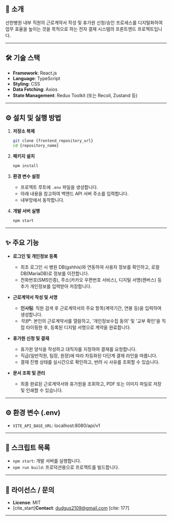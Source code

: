 ## 📖 소개

선한병원 내부 직원의 근로계약서 작성 및 휴가원 신청/승인 프로세스를 디지털화하여 업무 효율을 높이는 것을 목적으로 하는 전자 결재 시스템의 프론트엔드 프로젝트입니다.

---

## 🛠️ 기술 스택

-   **Framework**: React.js
-   **Language**: TypeScript
-   **Styling**: CSS
-   **Data Fetching**: Axios
-   **State Management**: Redux Toolkit (또는 Recoil, Zustand 등)

---

## ⚙️ 설치 및 실행 방법

1.  **저장소 복제**
    ```bash
    git clone {frontend_repository_url}
    cd {repository_name}
    ```

2.  **패키지 설치**
    ```bash
    npm install
    ```

3.  **환경 변수 설정**
    -   프로젝트 루트에 `.env` 파일을 생성합니다.
    -   아래 내용을 참고하여 백엔드 API 서버 주소를 입력합니다.
    -   내부망에서 동작합니다.

4.  **개발 서버 실행**
    ```bash
    npm start
    ```
---

## ✨ 주요 기능

-   **로그인 및 개인정보 등록**
    -   최초 로그인 시 병원 DB(gshhis)와 연동하여 사용자 정보를 확인하고, 로컬 DB(MariaDB)로 정보를 이전합니다. 
    -   전화번호(SMS인증), 주소(카카오 우편번호 서비스), 디지털 서명(캔버스) 등 추가 개인정보를 입력받아 저장합니다.
    
-   **근로계약서 작성 및 서명** 
    -   **인사팀**: 직원 검색 후 근로계약서의 주요 항목(계약기간, 연봉 등)을 입력하여 생성합니다.
    -   *직원**: 본인의 근로계약서를 열람하고, '개인정보수집 동의' 및 '교부 확인'을 직접 타이핑한 후, 등록된 디지털 서명으로 계약을 완료합니다.
-   **휴가원 신청 및 결재**
    -   휴가원 양식을 작성하고 대직자를 지정하여 결재를 요청합니다.
    -   직급(일반직원, 팀장, 원장)에 따라 차등화된 다단계 결재 라인을 따릅니다.
    -   결재 진행 상태를 실시간으로 확인하고, 반려 시 사유를 조회할 수 있습니다.

-   **문서 조회 및 관리**
    -   최종 완료된 근로계약서와 휴가원을 조회하고, PDF 또는 이미지 파일로 저장 및 인쇄할 수 있습니다.

---

## ⚙️ 환경 변수 (.env)

-   `VITE_API_BASE_URL`: localhost:8080/api/v1

---

## 📜 스크립트 목록

-   `npm start`: 개발 서버를 실행합니다.
-   `npm run build`: 프로덕션용으로 프로젝트를 빌드합니다.

---

## 📄 라이선스 / 문의

-   **License**: MIT
-   [cite_start]**Contact**: dudgus2109@gmail.com [cite: 177]
---
